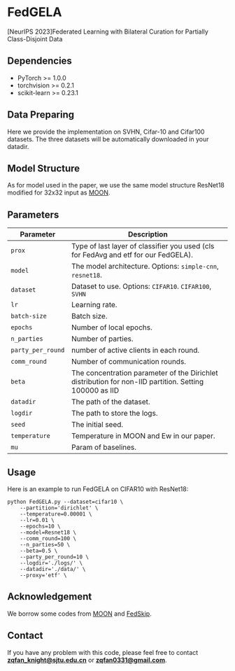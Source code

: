 # FedGELA
[NeurIPS 2023]Federated Learning with Bilateral Curation for Partially Class-Disjoint Data

## Dependencies
* PyTorch >= 1.0.0
* torchvision >= 0.2.1
* scikit-learn >= 0.23.1

## Data Preparing
Here we provide the implementation on SVHN, Cifar-10 and Cifar100 datasets. The three datasets will be automatically downloaded in your datadir. 

## Model Structure
As for model used in the paper, we use the same model structure ResNet18 modified for 32x32 input as [MOON](https://github.com/QinbinLi/MOON).

## Parameters
| Parameter                      | Description                                 |
| ----------------------------- | ---------------------------------------- |
| `prox` | Type of last layer of classifier you used (cls for FedAvg and etf for our FedGELA). |
| `model`                     | The model architecture. Options: `simple-cnn`, `resnet18`.|
| `dataset`      | Dataset to use. Options: `CIFAR10`. `CIFAR100`, `SVHN`|
| `lr` | Learning rate. |
| `batch-size` | Batch size. |
| `epochs` | Number of local epochs. |
| `n_parties` | Number of parties. |
| `party_per_round` | number of active clients in each round. |
| `comm_round`    | Number of communication rounds. |
| `beta` | The concentration parameter of the Dirichlet distribution for non-IID partition. Setting 100000 as IID |
| `datadir` | The path of the dataset. |
| `logdir` | The path to store the logs. |
| `seed` | The initial seed. |  
| `temperature` | Temperature in MOON and Ew in our paper. | 
| `mu` | Param of baselines. | 

## Usage
Here is an example to run FedGELA on CIFAR10 with ResNet18:
```
python FedGELA.py --dataset=cifar10 \
    --partition='dirichlet' \
    --temperature=0.00001 \
    --lr=0.01 \
    --epochs=10 \
    --model=Resnet18 \
    --comm_round=100 \
    --n_parties=50 \
    --beta=0.5 \
    --party_per_round=10 \
    --logdir='./logs/' \
    --datadir='./data/' \
    --proxy='etf' \
```
## Acknowledgement
We borrow some codes from [MOON](https://github.com/QinbinLi/MOON) and [FedSkip](https://github.com/MediaBrain-SJTU/FedSki).

## Contact

If you have any problem with this code, please feel free to contact **zqfan_knight@sjtu.edu.cn** or **zqfan0331@gmail.com**.

